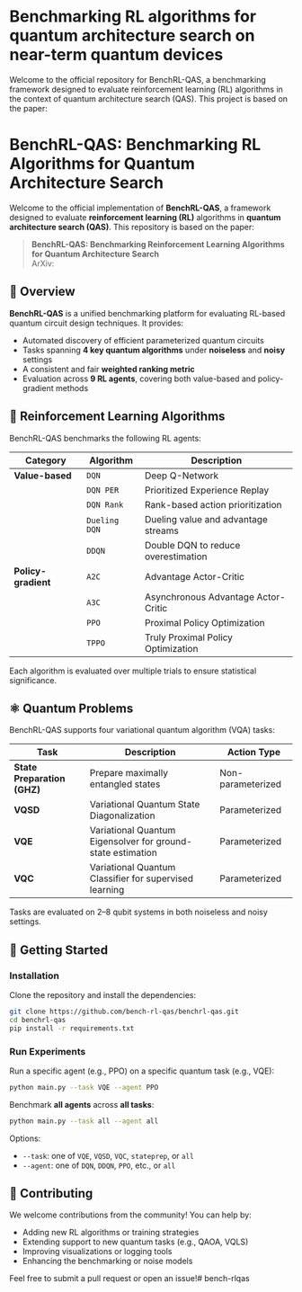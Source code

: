 # Benchmarking RL algorithms for quantum architecture search on near-term quantum devices

Welcome to the official repository for BenchRL-QAS, a benchmarking framework designed to evaluate reinforcement learning (RL) algorithms in the context of quantum architecture search (QAS). This project is based on the paper:

# BenchRL-QAS: Benchmarking RL Algorithms for Quantum Architecture Search

Welcome to the official implementation of **BenchRL-QAS**, a framework designed to evaluate **reinforcement learning (RL)** algorithms in **quantum architecture search (QAS)**. This repository is based on the paper:

> **BenchRL-QAS: Benchmarking Reinforcement Learning Algorithms for Quantum Architecture Search**  
> ArXiv:

## 📖 Overview

**BenchRL-QAS** is a unified benchmarking platform for evaluating RL-based quantum circuit design techniques. It provides:

- Automated discovery of efficient parameterized quantum circuits
- Tasks spanning **4 key quantum algorithms** under **noiseless** and **noisy** settings
- A consistent and fair **weighted ranking metric**
- Evaluation across **9 RL agents**, covering both value-based and policy-gradient methods


## 🧠 Reinforcement Learning Algorithms

BenchRL-QAS benchmarks the following RL agents:

| Category           | Algorithm            | Description                                     |
|--------------------|----------------------|-------------------------------------------------|
| **Value-based**    | `DQN`                | Deep Q-Network                                  |
|                    | `DQN PER`            | Prioritized Experience Replay                   |
|                    | `DQN Rank`           | Rank-based action prioritization                |
|                    | `Dueling DQN`        | Dueling value and advantage streams             |
|                    | `DDQN`               | Double DQN to reduce overestimation             |
| **Policy-gradient**| `A2C`                | Advantage Actor-Critic                          |
|                    | `A3C`                | Asynchronous Advantage Actor-Critic             |
|                    | `PPO`                | Proximal Policy Optimization                    |
|                    | `TPPO`               | Truly Proximal Policy Optimization              |

Each algorithm is evaluated over multiple trials to ensure statistical significance.



## ⚛️ Quantum Problems

BenchRL-QAS supports four variational quantum algorithm (VQA) tasks:

| Task                        | Description                                                           | Action Type        |
|-----------------------------|-----------------------------------------------------------------------|--------------------|
| **State Preparation (GHZ)** | Prepare maximally entangled states                                    | Non-parameterized  |
| **VQSD**                    | Variational Quantum State Diagonalization                             | Parameterized      |
| **VQE**                     | Variational Quantum Eigensolver for ground-state estimation            | Parameterized      |
| **VQC**                     | Variational Quantum Classifier for supervised learning                 | Parameterized      |

Tasks are evaluated on 2–8 qubit systems in both noiseless and noisy settings.




## 🚀 Getting Started

### Installation

Clone the repository and install the dependencies:

```bash
git clone https://github.com/bench-rl-qas/benchrl-qas.git
cd benchrl-qas
pip install -r requirements.txt
```

### Run Experiments

Run a specific agent (e.g., PPO) on a specific quantum task (e.g., VQE):

```bash
python main.py --task VQE --agent PPO
```

Benchmark **all agents** across **all tasks**:

```bash
python main.py --task all --agent all
```

Options:
- `--task`: one of `VQE`, `VQSD`, `VQC`, `stateprep`, or `all`
- `--agent`: one of `DQN`, `DDQN`, `PPO`, etc., or `all`




## 🤝 Contributing

We welcome contributions from the community! You can help by:

- Adding new RL algorithms or training strategies
- Extending support to new quantum tasks (e.g., QAOA, VQLS)
- Improving visualizations or logging tools
- Enhancing the benchmarking or noise models

Feel free to submit a pull request or open an issue!# bench-rlqas
